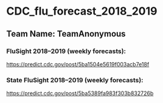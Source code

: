 # CDC_flu_forecast_2018_2019
## Team Name: TeamAnonymous
### FluSight 2018–2019 (weekly forecasts):
https://predict.cdc.gov/post/5ba1504e5619f003acb7e18f
### State FluSight 2018–2019 (weekly forecasts):
https://predict.cdc.gov/post/5ba5389fa983f303b832726b
